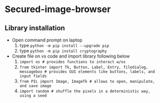 # Secured-image-browser
## Library installation
- Open command prompt on laptop
  1. type ```python -m pip install --upgrade pip```
  2. type ```python -m pip install cryptography```
- Create file on vs code and import library following below
  1. ```import os # provides functions to interact w/os```
  2. ```from tkinter import Tk, Button, Label, Entry, filedialog, messagebox # provides GUI elements like buttons, labels, and input fields```
  3. ```from PIL import Image, ImageTk # allows to open, manipulate, and save image```
  4. ```import random # shuffle the pixels in a deterministic way, using a seed```
